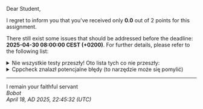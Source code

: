 Dear Student,

I regret to inform you that you've received only **0.0** out of 2 points for this assignment.

There still exist some issues that should be addressed before the deadline: **2025-04-30 08:00:00 CEST (+0200)**. For further details, please refer to the following list:

<details><summary>Nie wszystkie testy przeszły! Oto lista tych co nie przeszły:</summary>1.&nbsp;RectangleTester.constructorOfRectangleStartingInBeginningOfSystemCoordinate<br>2.&nbsp;RectangleTester.isInMethodOfRectangleStartingInBeginningOfCoordinateSystem<br>3.&nbsp;RectangleTester.isInMethodOfRectangleStartingNotInBeginningOfCoordinateSystem<br>4.&nbsp;RectangleTester.constructorOfRectangleWithBothSitesEqualToZero<br>5.&nbsp;CircleTester.constructorOfCircleStartingInBeginningOfCoordinateSystem<br>6.&nbsp;CircleTester.isInMethodOfCircleStartingInBeginningOfCoordinateSystem<br>7.&nbsp;CircleTester.isInMethodOfCircleStartingNotInBeginningOfCoordinateSystem<br>8.&nbsp;CircleTester.constructorOfCircleWithRadiusEqualToZero<br>9.&nbsp;ShapeCompositeTester.sumOfSqhareAndCircle<br>10.&nbsp;ShapeCompositeTester.intersectionOfSqhareAndCircle<br>11.&nbsp;ShapeCompositeTester.differenceOfSqhareAndCircle<br>12.&nbsp;ShapeCompositeTester.drawingHouse</details>
<details><summary>Cppcheck znalazł potencjalne błędy (to narzędzie może się pomylić)</summary>/tmp/tmpydgw8y2c/student/Circle.cpp:4:0:&nbsp;warning:&nbsp;The&nbsp;function&nbsp;'isIn'&nbsp;is&nbsp;never&nbsp;used.&nbsp;[unusedFunction]<br>bool&nbsp;Shapes::Circle::isIn(int&nbsp;x,&nbsp;int&nbsp;y)&nbsp;const{<br>^<br></details>

-----------
I remain your faithful servant\
_Bobot_\
_April 18, AD 2025, 22:45:32 (UTC)_